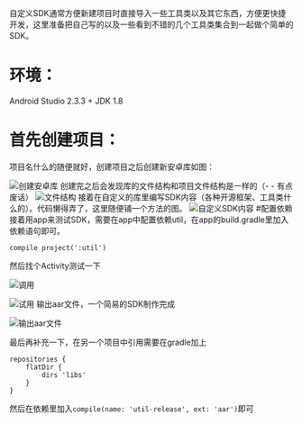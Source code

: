 自定义SDK通常方便新建项目时直接导入一些工具类以及其它东西，方便更快捷开发，这里准备把自己写的以及一些看到不错的几个工具类集合到一起做个简单的SDK。
# 环境：
Android Studio 2.3.3 + JDK 1.8
# 首先创建项目：
项目名什么的随便就好，创建项目之后创建新安卓库如图：

![创建安卓库](http://upload-images.jianshu.io/upload_images/5544786-f465d6c250a6ee44.png?imageMogr2/auto-orient/strip%7CimageView2/2/w/1240)
创建完之后会发现库的文件结构和项目文件结构是一样的（- - 有点废话）
![文件结构](http://upload-images.jianshu.io/upload_images/5544786-d5fc96858b3e6425.png?imageMogr2/auto-orient/strip%7CimageView2/2/w/1240)
接着在自定义的库里编写SDK内容（各种开源框架、工具类什么的）。代码懒得弄了，这里随便铺一个方法的图。
![自定义SDK内容](http://upload-images.jianshu.io/upload_images/5544786-9bde6a4ee71e4055.png?imageMogr2/auto-orient/strip%7CimageView2/2/w/1240)
#配置依赖
接着用app来测试SDK，需要在app中配置依赖util，在app的build.gradle里加入依赖语句即可。
```
compile project(':util')
```
然后找个Activity测试一下

![调用](http://upload-images.jianshu.io/upload_images/5544786-546e4d0a25485b65.png?imageMogr2/auto-orient/strip%7CimageView2/2/w/1240)

![试用](http://upload-images.jianshu.io/upload_images/5544786-b01993886b2d47f9.png?imageMogr2/auto-orient/strip%7CimageView2/2/w/1240)
输出aar文件，一个简易的SDK制作完成

![输出aar文件](http://upload-images.jianshu.io/upload_images/5544786-7e4672e29341e3a5.png?imageMogr2/auto-orient/strip%7CimageView2/2/w/1240)

最后再补充一下，在另一个项目中引用需要在gradle加上
```
repositories {
    flatDir {
        dirs 'libs'
    }
}
```
然后在依赖里加入```compile(name: 'util-release', ext: 'aar')```即可
